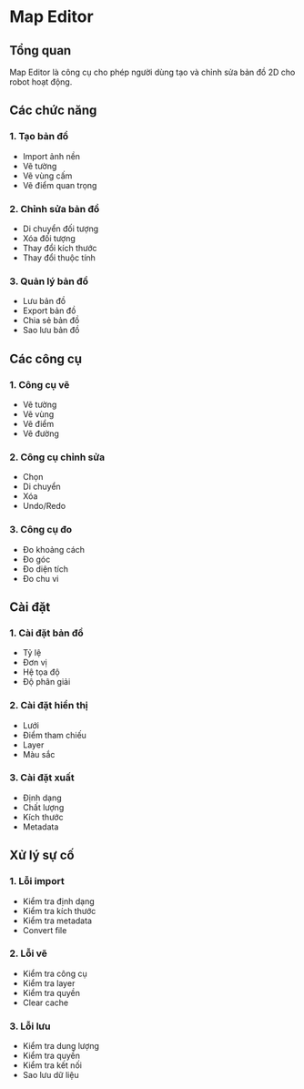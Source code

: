 # Map Editor

## Tổng quan

Map Editor là công cụ cho phép người dùng tạo và chỉnh sửa bản đồ 2D cho robot hoạt động.

## Các chức năng

### 1. Tạo bản đồ
- Import ảnh nền
- Vẽ tường
- Vẽ vùng cấm
- Vẽ điểm quan trọng

### 2. Chỉnh sửa bản đồ
- Di chuyển đối tượng
- Xóa đối tượng
- Thay đổi kích thước
- Thay đổi thuộc tính

### 3. Quản lý bản đồ
- Lưu bản đồ
- Export bản đồ
- Chia sẻ bản đồ
- Sao lưu bản đồ

## Các công cụ

### 1. Công cụ vẽ
- Vẽ tường
- Vẽ vùng
- Vẽ điểm
- Vẽ đường

### 2. Công cụ chỉnh sửa
- Chọn
- Di chuyển
- Xóa
- Undo/Redo

### 3. Công cụ đo
- Đo khoảng cách
- Đo góc
- Đo diện tích
- Đo chu vi

## Cài đặt

### 1. Cài đặt bản đồ
- Tỷ lệ
- Đơn vị
- Hệ tọa độ
- Độ phân giải

### 2. Cài đặt hiển thị
- Lưới
- Điểm tham chiếu
- Layer
- Màu sắc

### 3. Cài đặt xuất
- Định dạng
- Chất lượng
- Kích thước
- Metadata

## Xử lý sự cố

### 1. Lỗi import
- Kiểm tra định dạng
- Kiểm tra kích thước
- Kiểm tra metadata
- Convert file

### 2. Lỗi vẽ
- Kiểm tra công cụ
- Kiểm tra layer
- Kiểm tra quyền
- Clear cache

### 3. Lỗi lưu
- Kiểm tra dung lượng
- Kiểm tra quyền
- Kiểm tra kết nối
- Sao lưu dữ liệu 